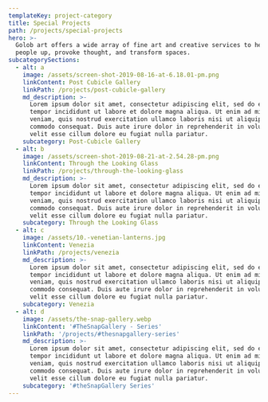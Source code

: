 ```yaml
---
templateKey: project-category
title: Special Projects
path: /projects/special-projects
hero: >-
  Golob art offers a wide array of fine art and creative services to help lift
  people up, provoke thought, and transform spaces.
subcategorySections:
  - alt: a
    image: /assets/screen-shot-2019-08-16-at-6.18.01-pm.png
    linkContent: Post Cubicle Gallery
    linkPath: /projects/post-cubicle-gallery
    md_description: >-
      Lorem ipsum dolor sit amet, consectetur adipiscing elit, sed do eiusmod
      tempor incididunt ut labore et dolore magna aliqua. Ut enim ad minim
      veniam, quis nostrud exercitation ullamco laboris nisi ut aliquip ex ea
      commodo consequat. Duis aute irure dolor in reprehenderit in voluptate
      velit esse cillum dolore eu fugiat nulla pariatur.
    subcategory: Post-Cubicle Gallery
  - alt: b
    image: /assets/screen-shot-2019-08-21-at-2.54.28-pm.png
    linkContent: Through the Looking Glass
    linkPath: /projects/through-the-looking-glass
    md_description: >-
      Lorem ipsum dolor sit amet, consectetur adipiscing elit, sed do eiusmod
      tempor incididunt ut labore et dolore magna aliqua. Ut enim ad minim
      veniam, quis nostrud exercitation ullamco laboris nisi ut aliquip ex ea
      commodo consequat. Duis aute irure dolor in reprehenderit in voluptate
      velit esse cillum dolore eu fugiat nulla pariatur.
    subcategory: Through the Looking Glass
  - alt: c
    image: /assets/10.-venetian-lanterns.jpg
    linkContent: Venezia
    linkPath: /projects/venezia
    md_description: >-
      Lorem ipsum dolor sit amet, consectetur adipiscing elit, sed do eiusmod
      tempor incididunt ut labore et dolore magna aliqua. Ut enim ad minim
      veniam, quis nostrud exercitation ullamco laboris nisi ut aliquip ex ea
      commodo consequat. Duis aute irure dolor in reprehenderit in voluptate
      velit esse cillum dolore eu fugiat nulla pariatur.
    subcategory: Venezia
  - alt: d
    image: /assets/the-snap-gallery.webp
    linkContent: '#TheSnapGallery - Series'
    linkPath: '/projects/#thesnapgallery-series'
    md_description: >-
      Lorem ipsum dolor sit amet, consectetur adipiscing elit, sed do eiusmod
      tempor incididunt ut labore et dolore magna aliqua. Ut enim ad minim
      veniam, quis nostrud exercitation ullamco laboris nisi ut aliquip ex ea
      commodo consequat. Duis aute irure dolor in reprehenderit in voluptate
      velit esse cillum dolore eu fugiat nulla pariatur.
    subcategory: '#theSnapGallery Series'
---
```


